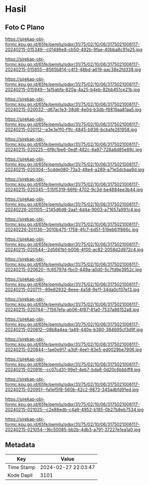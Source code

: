 # Hasil

## Foto C Plano

https://sirekap-obj-formc.kpu.go.id/65fe/pemilu/pdpr/31/75/02/10/06/3175021006117-20240215-015349--c01486e8-cb50-492b-9fae-40bba8c91e25.jpg

https://sirekap-obj-formc.kpu.go.id/65fe/pemilu/pdpr/31/75/02/10/06/3175021006117-20240215-015855--8565b814-c4f3-48bd-a619-aac38e2fd338.jpg

https://sirekap-obj-formc.kpu.go.id/65fe/pemilu/pdpr/31/75/02/10/06/3175021006117-20240215-015949--1a15abfa-820a-4a25-b4eb-82bb451ce21b.jpg

https://sirekap-obj-formc.kpu.go.id/65fe/pemilu/pdpr/31/75/02/10/06/3175021006117-20240215-020032--d67ac1e3-38d8-4e0d-b3db-f8819aa81aa5.jpg

https://sirekap-obj-formc.kpu.go.id/65fe/pemilu/pdpr/31/75/02/10/06/3175021006117-20240215-020112--a3e3e1f0-f1fc-4845-b936-bcbafe261958.jpg

https://sirekap-obj-formc.kpu.go.id/65fe/pemilu/pdpr/31/75/02/10/06/3175021006117-20240215-020225--6f9c1be6-0edf-482c-8a97-728a8d85e89c.jpg

https://sirekap-obj-formc.kpu.go.id/65fe/pemilu/pdpr/31/75/02/10/06/3175021006117-20240215-020304--5cdde080-73a3-48e4-a289-a71e5dcbaa9d.jpg

https://sirekap-obj-formc.kpu.go.id/65fe/pemilu/pdpr/31/75/02/10/06/3175021006117-20240215-020345--515f5319-66f6-4702-9c3d-be4884ee3b44.jpg

https://sirekap-obj-formc.kpu.go.id/65fe/pemilu/pdpr/31/75/02/10/06/3175021006117-20240226-201105--2145d6d8-2aa1-4d4a-9003-a71657a991c4.jpg

https://sirekap-obj-formc.kpu.go.id/65fe/pemilu/pdpr/31/75/02/10/06/3175021006117-20240226-201136--3010b475-1758-4fc7-bd51-519eb61f866c.jpg

https://sirekap-obj-formc.kpu.go.id/65fe/pemilu/pdpr/31/75/02/10/06/3175021006117-20240215-020544--2d5661b1-b006-4f00-ac82-2058d2d972c4.jpg

https://sirekap-obj-formc.kpu.go.id/65fe/pemilu/pdpr/31/75/02/10/06/3175021006117-20240215-020620--fc65797d-fbc0-449a-a0d0-5c7fd9e3952c.jpg

https://sirekap-obj-formc.kpu.go.id/65fe/pemilu/pdpr/31/75/02/10/06/3175021006117-20240215-020711--89e82932-8eee-4a58-9e11-34da0cf07e13.jpg

https://sirekap-obj-formc.kpu.go.id/65fe/pemilu/pdpr/31/75/02/10/06/3175021006117-20240215-020744--71567efa-ab06-4f87-81a0-7537a86152a8.jpg

https://sirekap-obj-formc.kpu.go.id/65fe/pemilu/pdpr/31/75/02/10/06/3175021006117-20240215-020812--08b8a4ea-1a49-440e-b380-384695cf3d9f.jpg

https://sirekap-obj-formc.kpu.go.id/65fe/pemilu/pdpr/31/75/02/10/06/3175021006117-20240215-020844--1ae0e917-a3df-4ee1-83e5-ed0029be7906.jpg

https://sirekap-obj-formc.kpu.go.id/65fe/pemilu/pdpr/31/75/02/10/06/3175021006117-20240215-020916--cc07cd31-99e1-4eb7-bda8-0d20c6bbbff8.jpg

https://sirekap-obj-formc.kpu.go.id/65fe/pemilu/pdpr/31/75/02/10/06/3175021006117-20240215-020951--fa1ef5f8-560b-42c2-9873-345adbfd91ed.jpg

https://sirekap-obj-formc.kpu.go.id/65fe/pemilu/pdpr/31/75/02/10/06/3175021006117-20240215-021025--c2e88edb-c4a9-4952-b185-0b27b8eb7534.jpg

https://sirekap-obj-formc.kpu.go.id/65fe/pemilu/pdpr/31/75/02/10/06/3175021006117-20240215-021054--16c50085-bb2b-4db3-a791-37227e1ea1a0.jpg


## Metadata

| Key        | Value               |
| ---------- | ------------------- |
| Time Stamp | 2024-02-27 22:03:47 |
| Kode Dapil | 3101                |



